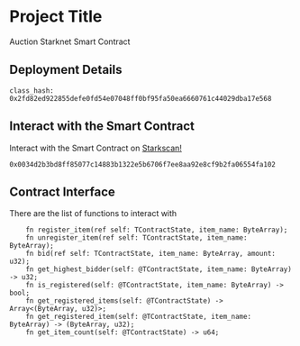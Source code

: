 # Project Title
Auction Starknet Smart Contract

## Deployment Details

```
class_hash: 0x2fd82ed922855defe0fd54e07048ff0bf95fa50ea6660761c44029dba17e568

```

## Interact with the Smart Contract

Interact with the Smart Contract on [Starkscan!](https://sepolia.starkscan.co/contract/0x0034d2b3bd8ff85077c14883b1322e5b6706f7ee8aa92e8cf9b2fa06554fa102#read-write-contract-sub-read)
```
0x0034d2b3bd8ff85077c14883b1322e5b6706f7ee8aa92e8cf9b2fa06554fa102
```

## Contract Interface
There are the list of functions to interact with
```cairo
    fn register_item(ref self: TContractState, item_name: ByteArray);
    fn unregister_item(ref self: TContractState, item_name: ByteArray);
    fn bid(ref self: TContractState, item_name: ByteArray, amount: u32);
    fn get_highest_bidder(self: @TContractState, item_name: ByteArray) -> u32;
    fn is_registered(self: @TContractState, item_name: ByteArray) -> bool;
    fn get_registered_items(self: @TContractState) -> Array<(ByteArray, u32)>;
    fn get_registered_item(self: @TContractState, item_name: ByteArray) -> (ByteArray, u32);
    fn get_item_count(self: @TContractState) -> u64;
```


